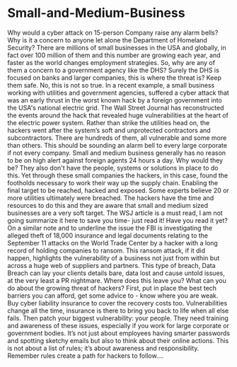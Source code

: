 # Small-and-Medium-Business
Why would a cyber attack on 15-person Company raise any alarm bells? Why is it a concern to anyone let alone the Department of Homeland Security?
There are millions of small businesses in the USA and globally, in fact over 100 million of them and this number are growing each year, and faster as the world changes employment strategies.
So, why are any of them a concern to a government agency like the DHS? Surely the DHS is focused on banks and larger companies, this is where the threat is? Keep them safe.
No, this is not so true. In a recent example, a small business working with utilities and government agencies, suffered a cyber attack that was an early thrust in the worst known hack by a foreign government into the USA's national electric grid.
The Wall Street Journal has reconstructed the events around the hack that revealed huge vulnerabilities at the heart of the electric power system.
Rather than strike the utilities head on, the hackers went after the system’s soft and unprotected contractors and subcontractors. There are hundreds of them, all vulnerable and some more than others.
This should be sounding an alarm bell to every large corporate if not every company.
Small and medium business generally has no reason to be on high alert against foreign agents 24 hours a day. Why would they be? They also don't have the people, systems or solutions in place to do this.
Yet through these small companies the hackers, in this case, found the footholds necessary to work their way up the supply chain. Enabling the final target to be reached, hacked and exposed. Some experts believe 20 or more utilities ultimately were breached.
The hackers have the time and resources to do this and they are aware that small and medium sized businesses are a very soft target.
The WSJ article is a must read, I am not going summarize it here to save you time- just read it!
Have you read it yet?
On a similar note and to underline the issue the FBI is investigating the alleged theft of 18,000 insurance and legal documents relating to the September 11 attacks on the World Trade Center by a hacker with a long record of holding companies to ransom. This ransom attack, if it did happen, highlights the vulnerability of a business not just from within but across a huge web of suppliers and partners.
This type of breach, Data Breach can lay your clients details bare, data lost and cause untold issues, at the very least a PR nightmare.
Where does this leave you?
What can you do about the growing threat of hackers? First, put in place the best tech barriers you can afford, get some advice to - know where you are weak. Buy cyber liability insurance to cover the recovery costs too. Vulnerabilities change all the time, insurance is there to bring you back to life when all else fails.
Then patch your biggest vulnerability: your people. They need training and awareness of these issues, especially if you work for large corporate or government bodies.
It’s not just about employees having smarter passwords and spotting sketchy emails but also to think about their online actions. This is not about a list of rules; it’s about awareness and responsibility. Remember rules create a path for hackers to follow....
